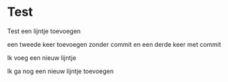 # Test
Test 
een lijntje toevoegen

een tweede keer toevoegen zonder commit
en een derde keer met commit

Ik voeg een nieuw lijntje

Ik ga nog een nieuw lijntje toevoegen
